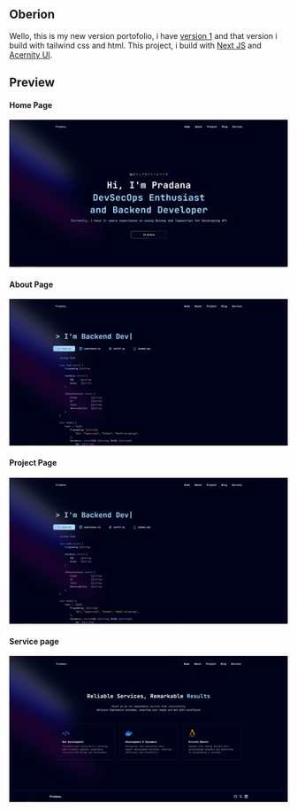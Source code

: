 ## Oberion
Wello, this is my new version portofolio, i have [version 1](https://github.com/rulanugrh/namra) and that version i build with tailwind css and html. This project, i build with [Next JS](https://nextjs.org/) and [Acernity UI](https://ui.aceternity.com/).

## Preview
#### Home Page
![Home](.github/home.png)

#### About Page
![alt text](.github/about.png)

#### Project Page
![alt text](.github/project.png)

#### Service page
![alt text](.github/service.png)